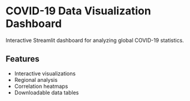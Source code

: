 # COVID-19 Data Visualization Dashboard

Interactive Streamlit dashboard for analyzing global COVID-19 statistics.

## Features
- Interactive visualizations
- Regional analysis
- Correlation heatmaps
- Downloadable data tables
